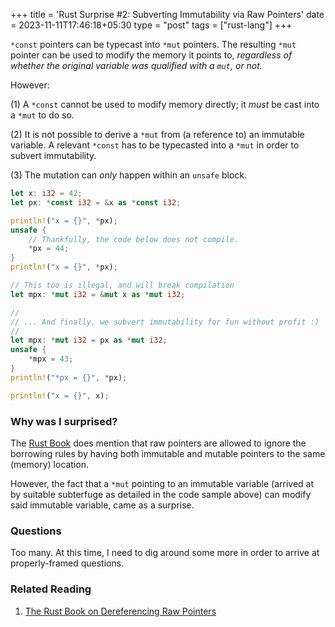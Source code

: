+++
title = 'Rust Surprise #2: Subverting Immutability via Raw Pointers'
date = 2023-11-11T17:46:18+05:30
type = "post"
tags = ["rust-lang"]
+++

`*const` pointers can be typecast into `*mut` pointers.  The resulting `*mut`
pointer can be used to modify the memory it points to, _regardless of whether
the original variable was qualified with a `mut`, or not._

However:

 (1) A `*const` cannot be used to modify memory directly; it _must_ be cast into
     a `*mut` to do so.

 (2) It is not possible to derive a `*mut` from (a reference to) an immutable
     variable. A relevant `*const` has to be typecasted into a `*mut` in order to
     subvert immutability.

 (3) The mutation can _only_ happen within an `unsafe` block.

```rust {linenos=true, linenostart=1, style=autumn}
let x: i32 = 42;
let px: *const i32 = &x as *const i32;

println!("x = {}", *px);
unsafe {
    // Thankfully, the code below does not compile.
    *px = 44;
}
println!("x = {}", *px);

// This too is illegal, and will break compilation
let mpx: *mut i32 = &mut x as *mut i32;

//
// ... And finally, we subvert immutability for fun without profit :)
//
let mpx: *mut i32 = px as *mut i32;
unsafe {
    *mpx = 43;
}
println!("*px = {}", *px);

println!("x = {}", x);
```

### Why was I surprised?
The [Rust Book](https://doc.rust-lang.org/book/ch19-01-unsafe-rust.html#dereferencing-a-raw-pointer)
does mention that raw pointers are allowed to ignore the borrowing rules by
having both immutable and mutable pointers to the same (memory) location.

However, the fact that a `*mut` pointing to an immutable variable (arrived at by
suitable subterfuge as detailed in the code sample above) can modify said
immutable variable, came as a surprise.

### Questions
Too many. At this time, I need to dig around some more in order to arrive at
properly-framed questions.

### Related Reading
1. [The Rust Book on Dereferencing Raw Pointers](
    https://doc.rust-lang.org/book/ch19-01-unsafe-rust.html#dereferencing-a-raw-pointer
)
